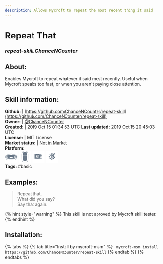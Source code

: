 ```yaml
---    
description: Allows Mycroft to repeat the most recent thing it said  
---    
```

# Repeat That  
### _repeat-skill.ChanceNCounter_  
## About:  
Enables Mycroft to repeat whatever it said most recently. Useful when Mycroft speaks too fast, or when you aren't paying close attention.

## Skill information:  
**Github:** | [https://github.com/ChanceNCounter/repeat-skill](https://github.com/ChanceNCounter/repeat-skill)  
**Owner:** | [@ChanceNCounter](https://github.com/ChanceNCounter)  
**Created:** | 2019 Oct 15 01:34:53 UTC  **Last updated:** 2019 Oct 15 20:45:03 UTC  
**License:** | MIT License  
**Market status:** | [Not in Market](https://market.mycroft.ai/skill/)  
**Platform:**  
 ![](../.gitbook/assets/mark-1-icon.png)  ![](../.gitbook/assets/mark-2-icon.png)  ![](../.gitbook/assets/picroft-icon.png)  ![](../.gitbook/assets/kde.png)   
**Tags:** \#basic   
## Examples:  
> Repeat that.  
> What did you say?  
> Say that again.  
  
{% hint style="warning" %}
This skill is not aproved by Mycroft skill tester.
{% endhint %}
    
## Installation:  
{% tabs %}
{% tab title="Install by mycroft-msm" %}
``` mycroft-msm install https://github.com/ChanceNCounter/repeat-skill```
{% endtab %}
  {% endtabs %}
  